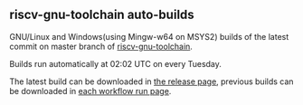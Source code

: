 ## riscv-gnu-toolchain auto-builds

GNU/Linux and Windows(using Mingw-w64 on MSYS2) builds of the latest commit on master branch of [riscv-gnu-toolchain](https://github.com/riscv-collab/riscv-gnu-toolchain).

Builds run automatically at 02:02 UTC on every Tuesday.

The latest build can be downloaded in [the release page](https://github.com/NKID00/riscv-gnu-toolchain-builds/releases), previous builds can be downloaded in [each workflow run page](https://github.com/NKID00/riscv-gnu-toolchain-builds/actions).
